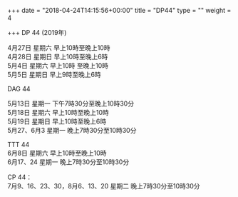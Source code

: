 +++
date = "2018-04-24T14:15:56+00:00"
title = "DP44"
type = ""
weight = 4

+++
DP 44 (2019年) 

4月27日 星期六 早上10時至晚上10時  
4月28日 星期日 早上10時至晚上6時  
5月4日  星期六  早上10時 至晚上10時  
5月5日 星期日 早上9時至晚上6時

DAG 44

5月13日 星期一 下午7時30分至晚上10時30分  
5月18日 星期六 早上10時至晚上10時  
5月19日 星期日 早上10時至晚上6時  
5月27、6月3 星期一 晚上7時30分至10時30分

TTT 44  
6月8日 星期六 早上10時至晚上10時  
6月17、24 星期一 晚上7時30分至10時30分

CP 44：  
7月9、16、23、30，8月6、13、20  星期二 晚上7時30分至10時30分